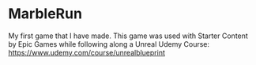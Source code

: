 # MarbleRun
My first game that I have made. This game was used with Starter Content by Epic Games while following along a Unreal Udemy Course:
https://www.udemy.com/course/unrealblueprint
